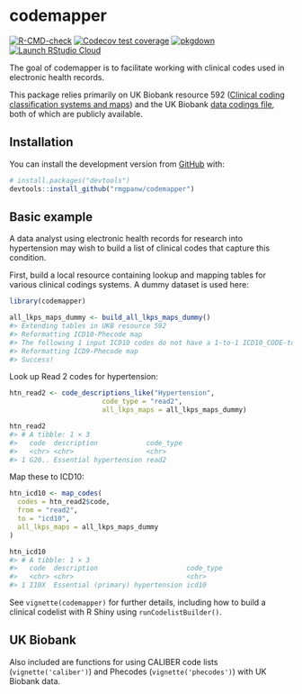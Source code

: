 
<!-- README.md is generated from README.Rmd. Please edit that file -->

# codemapper

<!-- badges: start -->

[![R-CMD-check](https://github.com/rmgpanw/codemapper/workflows/R-CMD-check/badge.svg)](https://github.com/rmgpanw/codemapper/actions)
[![Codecov test
coverage](https://codecov.io/gh/rmgpanw/codemapper/branch/master/graph/badge.svg)](https://codecov.io/gh/rmgpanw/codemapper?branch=master)
[![pkgdown](https://github.com/rmgpanw/codemapper/workflows/pkgdown/badge.svg)](https://github.com/rmgpanw/codemapper/actions)
[![Launch RStudio
Cloud](https://img.shields.io/badge/RStudio-Cloud-blue)](https://rstudio.cloud/project/4007004)

<!-- badges: end -->

The goal of codemapper is to facilitate working with clinical codes used
in electronic health records.

This package relies primarily on UK Biobank resource 592 ([Clinical
coding classification systems and
maps](https://biobank.ndph.ox.ac.uk/ukb/refer.cgi?id=592)) and the UK
Biobank [data codings
file](https://biobank.ctsu.ox.ac.uk/crystal/exinfo.cgi?src=accessing_data_guide),
both of which are publicly available.

## Installation

You can install the development version from
[GitHub](https://github.com/) with:

``` r
# install.packages("devtools")
devtools::install_github("rmgpanw/codemapper")
```

## Basic example

A data analyst using electronic health records for research into
hypertension may wish to build a list of clinical codes that capture
this condition.

First, build a local resource containing lookup and mapping tables for
various clinical codings systems. A dummy dataset is used here:

``` r
library(codemapper)

all_lkps_maps_dummy <- build_all_lkps_maps_dummy()
#> Extending tables in UKB resource 592
#> Reformatting ICD10-Phecode map
#> The following 1 input ICD10 codes do not have a 1-to-1 ICD10_CODE-to-ALT_CODE mapping: 'M90.0'. There will therefore be *more* output than input codes
#> Reformatting ICD9-Phecode map
#> Success!
```

Look up Read 2 codes for hypertension:

``` r
htn_read2 <- code_descriptions_like("Hypertension",
                       code_type = "read2",
                       all_lkps_maps = all_lkps_maps_dummy)

htn_read2
#> # A tibble: 1 × 3
#>   code  description            code_type
#>   <chr> <chr>                  <chr>    
#> 1 G20.. Essential hypertension read2
```

Map these to ICD10:

``` r
htn_icd10 <- map_codes(
  codes = htn_read2$code,
  from = "read2",
  to = "icd10",
  all_lkps_maps = all_lkps_maps_dummy
)

htn_icd10
#> # A tibble: 1 × 3
#>   code  description                      code_type
#>   <chr> <chr>                            <chr>    
#> 1 I10X  Essential (primary) hypertension icd10
```

See `vignette(codemapper)` for further details, including how to build a
clinical codelist with R Shiny using `runCodelistBuilder()`.

## UK Biobank

Also included are functions for using CALIBER code lists
(`vignette('caliber')`) and Phecodes (`vignette('phecodes')`) with UK
Biobank data.
